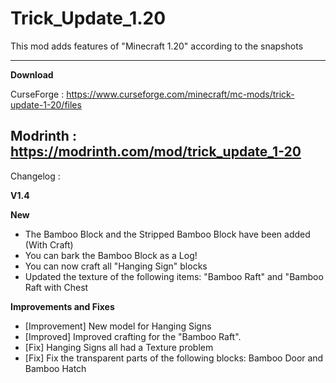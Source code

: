 # Trick_Update_1.20
This mod adds features of "Minecraft 1.20" according to the snapshots

--------------------
**Download**

CurseForge : https://www.curseforge.com/minecraft/mc-mods/trick-update-1-20/files

Modrinth : https://modrinth.com/mod/trick_update_1-20
--------------------

Changelog :

**V1.4**

**New**
- The Bamboo Block and the Stripped Bamboo Block have been added (With Craft)
- You can bark the Bamboo Block as a Log!
- You can now craft all "Hanging Sign" blocks
- Updated the texture of the following items: "Bamboo Raft" and "Bamboo Raft with Chest

**Improvements and Fixes**
- [Improvement] New model for Hanging Signs
- [Improved] Improved crafting for the "Bamboo Raft".
- [Fix] Hanging Signs all had a Texture problem
- [Fix] Fix the transparent parts of the following blocks: Bamboo Door and Bamboo Hatch
